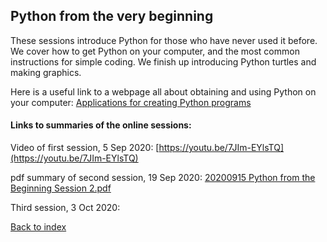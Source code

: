 ## Python from the very beginning

These sessions introduce Python for those who have never used it before. We cover how to get Python on your computer, and the most common instructions for simple coding. We finish up introducing Python turtles and making graphics.

Here is a useful link to a webpage all about obtaining and using Python on your computer:
[Applications for creating Python programs](https://projects.raspberrypi.org/en/projects/python-install-options)

#### Links to summaries of the online sessions:

Video of first session, 5 Sep 2020:
[https://youtu.be/7JIm-EYlsTQ](https://youtu.be/7JIm-EYlsTQ)

pdf summary of second session, 19 Sep 2020:
[20200915 Python from the Beginning Session 2.pdf](https://drive.google.com/file/d/1GT0FhztkJ8XZAcjLZJI_VyWf-Y462OUW/view?usp=sharing)

Third session, 3 Oct 2020:
[]()


[Back to index](README.md)

